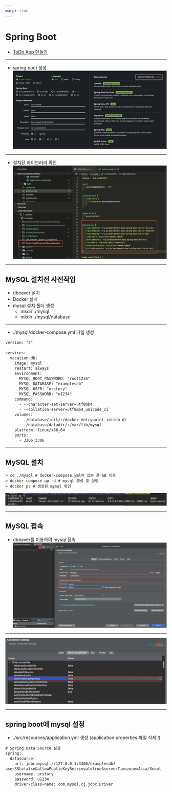 ```yaml
---
marp: true
---
```


# Spring Boot
- [ToDo App 만들기](https://www.youtube.com/watch?v=A_foK6PnsPs)

---
- spring boot 생성
![Alt text](./img/image-1.png)

---

- 설치된 라이브러리 확인
![Alt text](./img/image.png)

---
## MySQL 설치전 사전작업 
- dbeaver 설치 
- Docker 설치
- mysql 설치 폴더 생성
    - mkdir ./mysql
    - mkdir ./mysql/database 

---
- ./mysql/docker-compose.yml 파일 생성 
```
version: "2"

services:
  vacation-db:
    image: mysql
    restart: always
    environment:
      MYSQL_ROOT_PASSWORD: "root1234"
      MYSQL_DATABASE: "examplesdb"
      MYSQL_USER: "urstory"
      MYSQL_PASSWORD: "u1234"
    command:
      - --character-set-server=utf8mb4
      - --collation-server=utf8mb4_unicode_ci
    volumes:
      - ./database/init/:/docker-entrypoint-initdb.d/
      - ./database/datadir/:/var/lib/mysql
    platform: linux/x86_64
    ports:
      - 3306:3306

```
---

## MySQL 설치
```
> cd ./mysql # docker-compose.yml이 있는 폴더로 이동 
> docker-compose up -d # mysql 생성 및 실행 
> docker ps # 생성된 mysql 확인 
```
![Alt text](./img/image-4.png)

---
## MySQL 접속 
- dbeaver를 이용하여 mysql 접속 
![Alt text](./img/image-2.png)

---
![Alt text](./img/image-3.png)

---
## spring boot에 mysql 설정 
- ./src/resources/application.yml 생성 (application.properties 파일 삭제!!)
```
# Spring Data Source 설정 
spring:
  datasource:
    url: jdbc:mysql://127.0.0.1:3306/examplesdb?userSSL=false&allowPublicKeyRetrieval=true&serverTimezone=Asia/Seoul
    username: urstory
    password: u1234
    driver-class-name: com.mysql.cj.jdbc.Driver

```
